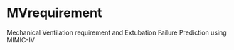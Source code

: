 # MVrequirement
Mechanical Ventilation requirement and Extubation Failure Prediction using MIMIC-IV
